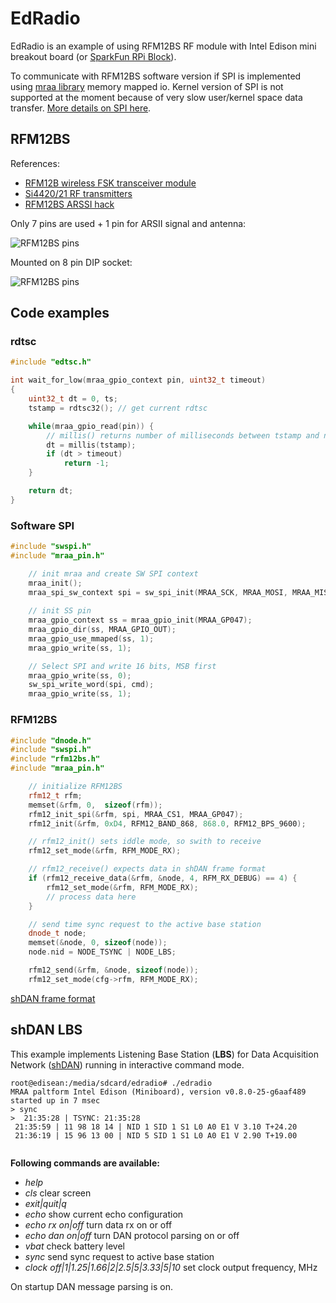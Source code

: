 EdRadio
=======

EdRadio is an example of using RFM12BS RF module with Intel Edison mini breakout board (or [SparkFun RPi Block](https://www.sparkfun.com/products/13044)).

To communicate with RFM12BS software version if SPI is implemented using [mraa library][] memory mapped io. Kernel version of SPI is not supported at the moment because of very slow user/kernel space data transfer. [More details on SPI here][espi].

RFM12BS
-------    
References:
* [RFM12B wireless FSK transceiver module](http://www.hoperf.com/rf/fsk_module/RFM12B.htm)
* [Si4420/21 RF transmitters](http://www.silabs.com/products/wireless/EZRadio/Pages/Si442021.aspx)
* [RFM12BS ARSSI hack](http://blog.strobotics.com.au/2008/06/17/rfm12-tutorial-part2)

Only 7 pins are used + 1 pin for ARSII signal and antenna:

![RFM12BS pins](http://achilikin.com/github/rfm12-pins.png)

Mounted on 8 pin DIP socket:

![RFM12BS pins](http://achilikin.com/github/rfm12-8pin.png)

Code examples
-----------------------
### rdtsc
```cpp
#include "edtsc.h"

int wait_for_low(mraa_gpio_context pin, uint32_t timeout)
{
	uint32_t dt = 0, ts;
	tstamp = rdtsc32(); // get current rdtsc

	while(mraa_gpio_read(pin)) {
		// millis() returns number of milliseconds between tstamp and now
		dt = millis(tstamp); 
		if (dt > timeout)
			return -1;
	}

	return dt;
}
```

### Software SPI
``` cpp
#include "swspi.h"
#include "mraa_pin.h"

	// init mraa and create SW SPI context
	mraa_init();
	mraa_spi_sw_context spi = sw_spi_init(MRAA_SCK, MRAA_MOSI, MRAA_MISO);
	
	// init SS pin
	mraa_gpio_context ss = mraa_gpio_init(MRAA_GP047);
	mraa_gpio_dir(ss, MRAA_GPIO_OUT);
	mraa_gpio_use_mmaped(ss, 1);
	mraa_gpio_write(ss, 1);

	// Select SPI and write 16 bits, MSB first 
	mraa_gpio_write(ss, 0);
	sw_spi_write_word(spi, cmd);
	mraa_gpio_write(ss, 1);
```
### RFM12BS
```cpp
#include "dnode.h"
#include "swspi.h"
#include "rfm12bs.h"
#include "mraa_pin.h"

	// initialize RFM12BS
	rfm12_t rfm;
	memset(&rfm, 0,  sizeof(rfm));
	rfm12_init_spi(&rfm, spi, MRAA_CS1, MRAA_GP047);
	rfm12_init(&rfm, 0xD4, RFM12_BAND_868, 868.0, RFM12_BPS_9600);

	// rfm12_init() sets iddle mode, so swith to receive
	rfm12_set_mode(&rfm, RFM_MODE_RX);

	// rfm12_receive() expects data in shDAN frame format
	if (rfm12_receive_data(&rfm, &node, 4, RFM_RX_DEBUG) == 4) {
		rfm12_set_mode(&rfm, RFM_MODE_RX);
		// process data here
	}

	// send time sync request to the active base station
	dnode_t node;
	memset(&node, 0, sizeof(node));
	node.nid = NODE_TSYNC | NODE_LBS;

	rfm12_send(&rfm, &node, sizeof(node));
	rfm12_set_mode(cfg->rfm, RFM_MODE_RX);
```
[shDAN frame format][shDAN frame]

shDAN LBS
---------

This example implements Listening Base Station (**LBS**) for Data Acquisition Network ([shDAN][]) running in interactive command mode. 

```
root@edisean:/media/sdcard/edradio# ./edradio
MRAA paltform Intel Edison (Miniboard), version v0.8.0-25-g6aaf489
started up in 7 msec
> sync
>  21:35:28 | TSYNC: 21:35:28
 21:35:59 | 11 98 18 14 | NID 1 SID 1 S1 L0 A0 E1 V 3.10 T+24.20
 21:36:19 | 15 96 13 00 | NID 5 SID 1 S1 L0 A0 E1 V 2.90 T+19.00
  
```

**Following commands are available:**

* _help_ 
* _cls_  clear screen
* _exit|quit|q_
* _echo_ show current echo configuration
* _echo rx on|off_ turn data rx on or off
* _echo dan on|off_ turn DAN protocol parsing on or off
* _vbat_ check battery level
* _sync_ send sync request to active base station
* _clock off|1|1.25|1.66|2|2.5|5|3.33|5|10_ set clock output frequency, MHz

On startup DAN message parsing is on.

[shDAN]:(https://github.com/achilikin/shDAN)
[mraa library]:https://github.com/intel-iot-devkit/mraa
[shDAN frame]:https://github.com/achilikin/shDAN/blob/master/hDAN_protocol.svg
[espi]:./docs/spi.md
